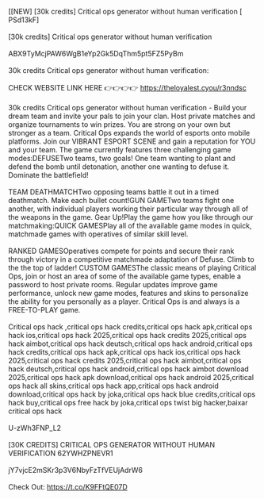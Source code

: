 [[NEW] [30k credits] Critical ops generator without human verification [ PSd13kF]
<br>
<br>[30k credits] Critical ops generator without human verification
<br>
<br>ABX9TyMcjPAW6WgB1eYp2Gk5DqThm5pt5FZ5PyBm
<br>
<br>30k credits Critical ops generator without human verification:
<br>
<br>CHECK WEBSITE LINK HERE 👉👉👉👉 https://theloyalest.cyou/r3nndsc
<br>
<br>30k credits Critical ops generator without human verification - Build your dream team and invite your pals to join your clan. Host private matches and organize tournaments to win prizes. You are strong on your own but stronger as a team. Critical Ops expands the world of esports onto mobile platforms. Join our VIBRANT ESPORT SCENE and gain a reputation for YOU and your team. The game currently features three challenging game modes:DEFUSETwo teams, two goals! One team wanting to plant and defend the bomb until detonation, another one wanting to defuse it. Dominate the battlefield!
<br>
<br>TEAM DEATHMATCHTwo opposing teams battle it out in a timed deathmatch. Make each bullet count!GUN GAMETwo teams fight one another, with individual players working their particular way through all of the weapons in the game. Gear Up!Play the game how you like through our matchmaking:QUICK GAMESPlay all of the available game modes in quick, matchmade games with operatives of similar skill level. 
<br>
<br>RANKED GAMESOperatives compete for points and secure their rank through victory in a competitive matchmade adaptation of Defuse. Climb to the the top of ladder! CUSTOM GAMESThe classic means of playing Critical Ops, join or host an area of some of the available game types, enable a password to host private rooms. Regular updates improve game performance, unlock new game modes, features and skins to personalize the ability for you personally as a player. Critical Ops is and always is a FREE-TO-PLAY game. 
<br>
<br>Critical ops hack ,critical ops hack credits,critical ops hack apk,critical ops hack ios,critical ops hack 2025,critical ops hack credits 2025,critical ops hack aimbot,critical ops hack deutsch,critical ops hack android,critical ops hack credits,critical ops hack apk,critical ops hack ios,critical ops hack 2025,critical ops hack credits 2025,critical ops hack aimbot,critical ops hack deutsch,critical ops hack android,critical ops hack aimbot download 2025,critical ops hack apk download,critical ops hack android 2025,critical ops hack all skins,critical ops hack app,critical ops hack android download,critical ops hack by joka,critical ops hack blue credits,critical ops hack buy,critical ops free hack by joka,critical ops twist big hacker,baixar critical ops hack
<br>
<br>U-zWh3FNP_L2
<br>
<br>[30K CREDITS] CRITICAL OPS GENERATOR WITHOUT HUMAN VERIFICATION 62YWHZPNEVR1
<br>
<br>jY7vjcE2mSKr3p3V6NbyFzTfVEUjAdrW6
<br>
<br>Check Out: https://t.co/K9FFtQE07D
<br>
